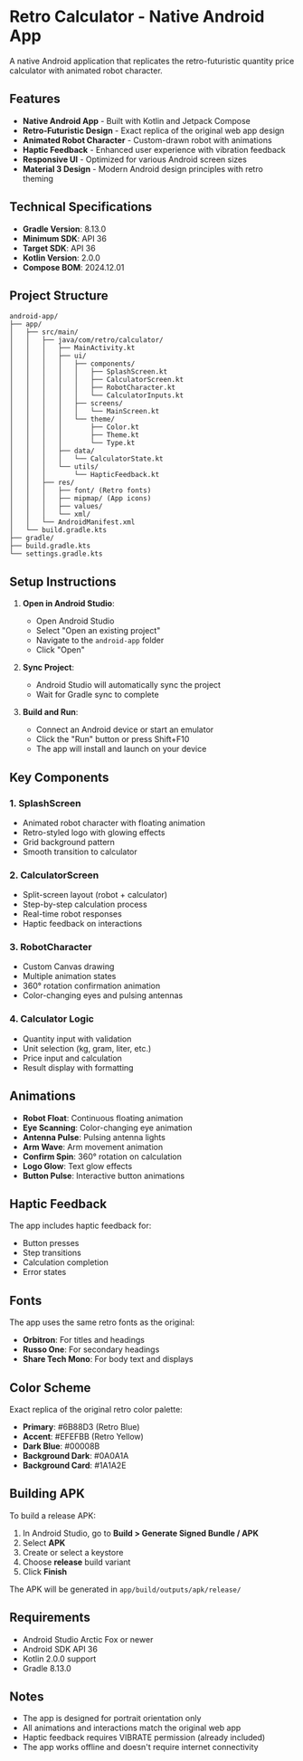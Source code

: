 # Retro Calculator - Native Android App

A native Android application that replicates the retro-futuristic quantity price calculator with animated robot character.

## Features

- **Native Android App** - Built with Kotlin and Jetpack Compose
- **Retro-Futuristic Design** - Exact replica of the original web app design
- **Animated Robot Character** - Custom-drawn robot with animations
- **Haptic Feedback** - Enhanced user experience with vibration feedback
- **Responsive UI** - Optimized for various Android screen sizes
- **Material 3 Design** - Modern Android design principles with retro theming

## Technical Specifications

- **Gradle Version**: 8.13.0
- **Minimum SDK**: API 36
- **Target SDK**: API 36
- **Kotlin Version**: 2.0.0
- **Compose BOM**: 2024.12.01

## Project Structure

```
android-app/
├── app/
│   ├── src/main/
│   │   ├── java/com/retro/calculator/
│   │   │   ├── MainActivity.kt
│   │   │   ├── ui/
│   │   │   │   ├── components/
│   │   │   │   │   ├── SplashScreen.kt
│   │   │   │   │   ├── CalculatorScreen.kt
│   │   │   │   │   ├── RobotCharacter.kt
│   │   │   │   │   └── CalculatorInputs.kt
│   │   │   │   ├── screens/
│   │   │   │   │   └── MainScreen.kt
│   │   │   │   └── theme/
│   │   │   │       ├── Color.kt
│   │   │   │       ├── Theme.kt
│   │   │   │       └── Type.kt
│   │   │   ├── data/
│   │   │   │   └── CalculatorState.kt
│   │   │   └── utils/
│   │   │       └── HapticFeedback.kt
│   │   ├── res/
│   │   │   ├── font/ (Retro fonts)
│   │   │   ├── mipmap/ (App icons)
│   │   │   ├── values/
│   │   │   └── xml/
│   │   └── AndroidManifest.xml
│   └── build.gradle.kts
├── gradle/
├── build.gradle.kts
└── settings.gradle.kts
```

## Setup Instructions

1. **Open in Android Studio**:
   - Open Android Studio
   - Select "Open an existing project"
   - Navigate to the `android-app` folder
   - Click "Open"

2. **Sync Project**:
   - Android Studio will automatically sync the project
   - Wait for Gradle sync to complete

3. **Build and Run**:
   - Connect an Android device or start an emulator
   - Click the "Run" button or press Shift+F10
   - The app will install and launch on your device

## Key Components

### 1. SplashScreen
- Animated robot character with floating animation
- Retro-styled logo with glowing effects
- Grid background pattern
- Smooth transition to calculator

### 2. CalculatorScreen
- Split-screen layout (robot + calculator)
- Step-by-step calculation process
- Real-time robot responses
- Haptic feedback on interactions

### 3. RobotCharacter
- Custom Canvas drawing
- Multiple animation states
- 360° rotation confirmation animation
- Color-changing eyes and pulsing antennas

### 4. Calculator Logic
- Quantity input with validation
- Unit selection (kg, gram, liter, etc.)
- Price input and calculation
- Result display with formatting

## Animations

- **Robot Float**: Continuous floating animation
- **Eye Scanning**: Color-changing eye animation
- **Antenna Pulse**: Pulsing antenna lights
- **Arm Wave**: Arm movement animation
- **Confirm Spin**: 360° rotation on calculation
- **Logo Glow**: Text glow effects
- **Button Pulse**: Interactive button animations

## Haptic Feedback

The app includes haptic feedback for:
- Button presses
- Step transitions
- Calculation completion
- Error states

## Fonts

The app uses the same retro fonts as the original:
- **Orbitron**: For titles and headings
- **Russo One**: For secondary headings
- **Share Tech Mono**: For body text and displays

## Color Scheme

Exact replica of the original retro color palette:
- **Primary**: #6B88D3 (Retro Blue)
- **Accent**: #EFEFBB (Retro Yellow)
- **Dark Blue**: #00008B
- **Background Dark**: #0A0A1A
- **Background Card**: #1A1A2E

## Building APK

To build a release APK:

1. In Android Studio, go to **Build > Generate Signed Bundle / APK**
2. Select **APK**
3. Create or select a keystore
4. Choose **release** build variant
5. Click **Finish**

The APK will be generated in `app/build/outputs/apk/release/`

## Requirements

- Android Studio Arctic Fox or newer
- Android SDK API 36
- Kotlin 2.0.0 support
- Gradle 8.13.0

## Notes

- The app is designed for portrait orientation only
- All animations and interactions match the original web app
- Haptic feedback requires VIBRATE permission (already included)
- The app works offline and doesn't require internet connectivity